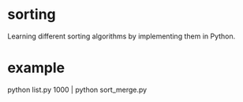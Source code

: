 sorting
=======

Learning different sorting algorithms by implementing them in Python.

example
=======

python list.py 1000 | python sort_merge.py
